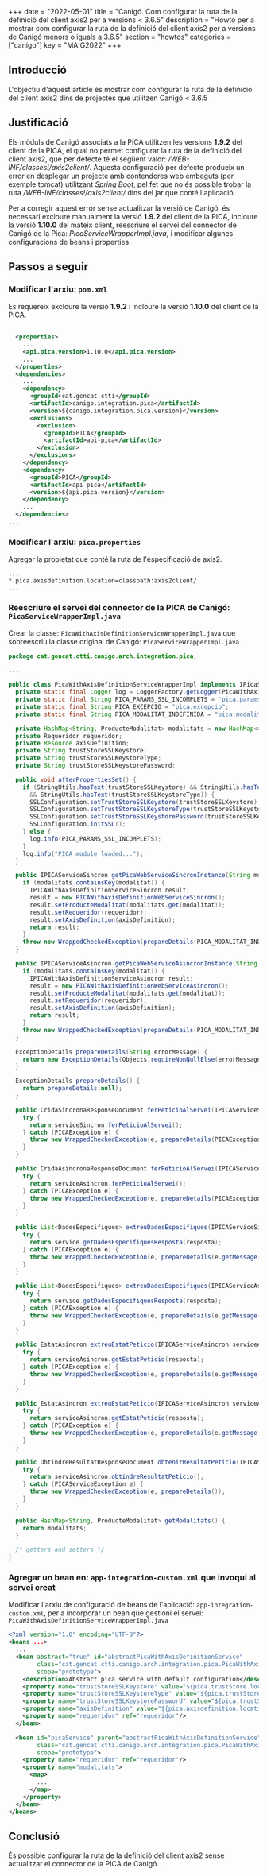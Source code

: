 +++
date        = "2022-05-01"
title       = "Canigó. Com configurar la ruta de la definició del client axis2 per a versions < 3.6.5"
description = "Howto per a mostrar com configurar la ruta de la definició del client axis2 per a versions de Canigó menors o iguals a 3.6.5"
section     = "howtos"
categories  = ["canigo"]
key         = "MAIG2022"
+++


## Introducció

L'objectiu d'aquest article és mostrar com configurar la ruta de la definició del client axis2 dins de projectes que utilitzen Canigó < 3.6.5

## Justificació

Els mòduls de Canigó associats a la PICA utilitzen les versions **1.9.2** del client de la PICA, el qual no permet configurar la ruta de la definició del client axis2, que per defecte té el següent valor: _/WEB-INF/classes!/axis2client/_. Aquesta configuració per defecte produeix un error en desplegar un projecte amb contendores web embeguts (per exemple tomcat) utilitzant _Spring Boot_, pel fet que no és possible trobar la ruta _/WEB-INF/classes!/axis2client/_ dins del jar que conté l'aplicació.

Per a corregir aquest error sense actualitzar la versió de Canigó, és necessari excloure manualment la versió **1.9.2** del client de la PICA, incloure la versió **1.10.0** del mateix client, reescriure el servei del connector de Canigó de la Pica: _PicaServiceWrapperImpl.java_, i modificar algunes configuracions de beans i properties.

## Passos a seguir

### Modificar l'arxiu: `pom.xml`

Es requereix excloure la versió **1.9.2** i incloure la versió **1.10.0** del client de la PICA.

```xml
...
  <properties>
    ...
    <api.pica.version>1.10.0</api.pica.version>
    ...
  </properties>
  <dependencies>
    ...
    <dependency>
      <groupId>cat.gencat.ctti</groupId>
      <artifactId>canigo.integration.pica</artifactId>
      <version>${canigo.integration.pica.version}</version>
      <exclusions>
        <exclusion>
          <groupId>PICA</groupId>
          <artifactId>api-pica</artifactId>
        </exclusion>
      </exclusions>
    </dependency>
    <dependency>
      <groupId>PICA</groupId>
      <artifactId>api-pica</artifactId>
      <version>${api.pica.version}</version>
    </dependency>
    ...
  </dependencies>
...
```

### Modificar l'arxiu: `pica.properties`

Agregar la propietat que conté la ruta de l'especificació de axis2.

```properties
...
*.pica.axisdefinition.location=classpath:axis2client/
...
```

### Reescriure el servei del connector de la PICA de Canigó: `PicaServiceWrapperImpl.java`

Crear la classe: `PicaWithAxisDefinitionServiceWrapperImpl.java` que sobreescriu la classe original de Canigó: `PicaServiceWrapperImpl.java`

```java
package cat.gencat.ctti.canigo.arch.integration.pica;

...

public class PicaWithAxisDefinitionServiceWrapperImpl implements IPicaServiceWrapper, InitializingBean {
  private static final Logger log = LoggerFactory.getLogger(PicaWithAxisDefinitionServiceWrapperImpl.class);
  private static final String PICA_PARAMS_SSL_INCOMPLETS = "pica.params.ssl.incomplets";
  private static final String PICA_EXCEPCIO = "pica.excepcio";
  private static final String PICA_MODALITAT_INDEFINIDA = "pica.modalitat.indefinida";

  private HashMap<String, ProducteModalitat> modalitats = new HashMap<>();
  private Requeridor requeridor;
  private Resource axisDefinition;
  private String trustStoreSSLKeystore;
  private String trustStoreSSLKeystoreType;
  private String trustStoreSSLKeystorePassword;

  public void afterPropertiesSet() {
    if (StringUtils.hasText(trustStoreSSLKeystore) && StringUtils.hasText(trustStoreSSLKeystorePassword)
      && StringUtils.hasText(trustStoreSSLKeystoreType)) {
      SSLConfiguration.setTrustStoreSSLKeystore(trustStoreSSLKeystore);
      SSLConfiguration.setTrustStoreSSLKeystoreType(trustStoreSSLKeystoreType);
      SSLConfiguration.setTrustStoreSSLKeystorePassword(trustStoreSSLKeystorePassword);
      SSLConfiguration.initSSL();
    } else {
      log.info(PICA_PARAMS_SSL_INCOMPLETS);
    }
    log.info("PICA module loaded...");
  }

  public IPICAServiceSincron getPicaWebServiceSincronInstance(String modalitat) {
    if (modalitats.containsKey(modalitat)) {
      IPICAWithAxisDefinitionServiceSincron result;
      result = new PICAWithAxisDefinitionWebServiceSincron();
      result.setProducteModalitat(modalitats.get(modalitat));
      result.setRequeridor(requeridor);
      result.setAxisDefinition(axisDefinition);
      return result;
    }
    throw new WrappedCheckedException(prepareDetails(PICA_MODALITAT_INDEFINIDA));
  }

  public IPICAServiceAsincron getPicaWebServiceAsincronInstance(String modalitat) {
    if (modalitats.containsKey(modalitat)) {
      IPICAWithAxisDefinitionServiceAsincron result;
      result = new PICAWithAxisDefinitionWebServiceAsincron();
      result.setProducteModalitat(modalitats.get(modalitat));
      result.setRequeridor(requeridor);
      result.setAxisDefinition(axisDefinition);
      return result;
    }
    throw new WrappedCheckedException(prepareDetails(PICA_MODALITAT_INDEFINIDA));
  }

  ExceptionDetails prepareDetails(String errorMessage) {
    return new ExceptionDetails(Objects.requireNonNullElse(errorMessage, PICA_EXCEPCIO));
  }

  ExceptionDetails prepareDetails() {
    return prepareDetails(null);
  }

  public CridaSincronaResponseDocument ferPeticioAlServei(IPICAServiceSincron serviceSincron) {
    try {
      return serviceSincron.ferPeticioAlServei();
    } catch (PICAException e) {
      throw new WrappedCheckedException(e, prepareDetails(PICAExceptionUtils.getOriginalCause(e)));
    }
  }

  public CridaAsincronaResponseDocument ferPeticioAlServei(IPICAServiceAsincron serviceAsincron) {
    try {
      return serviceAsincron.ferPeticioAlServei();
    } catch (PICAException e) {
      throw new WrappedCheckedException(e, prepareDetails(PICAExceptionUtils.getOriginalCause(e)));
    }
  }

  public List<DadesEspecifiques> extreuDadesEspecifiques(IPICAServiceSincron service, CridaSincronaResponseDocument resposta) {
    try {
      return service.getDadesEspecifiquesResposta(resposta);
    } catch (PICAException e) {
      throw new WrappedCheckedException(e, prepareDetails(e.getMessage()));
    }
  }

  public List<DadesEspecifiques> extreuDadesEspecifiques(IPICAServiceAsincron service, ObtindreResultatResponseDocument resposta) {
    try {
      return service.getDadesEspecifiquesResposta(resposta);
    } catch (PICAException e) {
      throw new WrappedCheckedException(e, prepareDetails(e.getMessage()));
    }
  }

  public EstatAsincron extreuEstatPeticio(IPICAServiceAsincron serviceAsincron, ObtindreResultatResponseDocument resposta) {
    try {
      return serviceAsincron.getEstatPeticio(resposta);
    } catch (PICAException e) {
      throw new WrappedCheckedException(e, prepareDetails(e.getMessage()));
    }
  }

  public EstatAsincron extreuEstatPeticio(IPICAServiceAsincron serviceAsincron, CridaAsincronaResponseDocument resposta) {
    try {
      return serviceAsincron.getEstatPeticio(resposta);
    } catch (PICAException e) {
      throw new WrappedCheckedException(e, prepareDetails(e.getMessage()));
    }
  }

  public ObtindreResultatResponseDocument obtenirResultatPeticio(IPICAServiceAsincron serviceAsincron) {
    try {
      return serviceAsincron.obtindreResultatPeticio();
    } catch (PICAServiceException e) {
      throw new WrappedCheckedException(e, prepareDetails());
    }
  }

  public HashMap<String, ProducteModalitat> getModalitats() {
    return modalitats;
  }

  /* getters and setters */
}

```

### Agregar un bean en: `app-integration-custom.xml` que invoqui al servei creat

Modificar l'arxiu de configuració de beans de l'aplicació: `app-integration-custom.xml`, per a incorporar un bean que gestioni el servei: `PicaWithAxisDefinitionServiceWrapperImpl.java`

```xml
<?xml version="1.0" encoding="UTF-8"?>
<beans ...>
  ...
  <bean abstract="true" id="abstractPicaWithAxisDefinitionService"
        class="cat.gencat.ctti.canigo.arch.integration.pica.PicaWithAxisDefinitionServiceWrapperImpl"
        scope="prototype">
    <description>Abstract pica service with default configuration</description>
    <property name="trustStoreSSLKeystore" value="${pica.trustStore.location}"/>
    <property name="trustStoreSSLKeystoreType" value="${pica.trustStore.type}"/>
    <property name="trustStoreSSLKeystorePassword" value="${pica.trustStore.password}"/>
    <property name="axisDefinition" value="${pica.axisdefinition.location}"/>
    <property name="requeridor" ref="requeridor"/>
  </bean>

  <bean id="picaService" parent="abstractPicaWithAxisDefinitionService"
        class="cat.gencat.ctti.canigo.arch.integration.pica.PicaWithAxisDefinitionServiceWrapperImpl"
        scope="prototype">
    <property name="requeridor" ref="requeridor"/>
    <property name="modalitats">
      <map>
        ...
      </map>
    </property>
  </bean>
</beans>
```

## Conclusió

És possible configurar la ruta de la definició del client axis2 sense actualitzar el connector de la PICA de Canigó.
